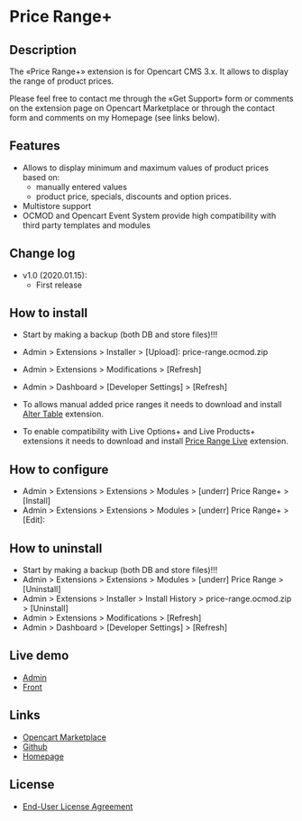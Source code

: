 # Price Range+

## Description
The «Price Range+» extension is for Opencart CMS 3.x. It allows to display the range of product prices.

Please feel free to contact me through the «Get Support» form or comments on the extension page on Opencart Marketplace or through the contact form and comments on my Homepage (see links below).

## Features
* Allows to display minimum and maximum values of product prices based on:
    * manually entered values
    * product price, specials, discounts and option prices.
* Multistore support
* OCMOD and Opencart Event System provide high compatibility with third party templates and modules

## Change log
* v1.0 (2020.01.15):
    * First release

## How to install
* Start by making a backup (both DB and store files)!!!
* Admin > Extensions > Installer > [Upload]: price-range.ocmod.zip
* Admin > Extensions > Modifications > [Refresh]
* Admin > Dashboard > [Developer Settings] > [Refresh]

* To allows manual added price ranges it needs to download and install [Alter Table](https://github.com/underr-ua/ocmod3-alter-table) extension.
* To enable compatibility with Live Options+ and Live Products+ extensions it needs to download and install [Price Range Live](https://github.com/underr-ua/ocmod3-price-range-live) extension.

## How to configure
* Admin > Extensions > Extensions > Modules > [underr] Price Range+ > [Install]
* Admin > Extensions > Extensions > Modules > [underr] Price Range+ > [Edit]:

## How to uninstall
* Start by making a backup (both DB and store files)!!!
* Admin > Extensions > Extensions > Modules > [underr] Price Range > [Uninstall]
* Admin > Extensions > Installer > Install History > price-range.ocmod.zip > [Uninstall]
* Admin > Extensions > Modifications > [Refresh]
* Admin > Dashboard > [Developer Settings] > [Refresh]

## Live demo
* [Admin](http://ocmod.freevar.com/oc3020/c/admin/index.php?route=extension/module/price_range)
* [Front](http://ocmod.freevar.com/oc3020/c)

## Links
* [Opencart Marketplace](https://www.opencart.com/index.php?route=marketplace/extension/info&extension_id=38331)
* [Github](https://github.com/underr-ua/ocmod3-price-range-plus)
* [Homepage](https://underr.space/en/notes/projects/project-020.html)

## License
* [End-User License Agreement](https://raw.githubusercontent.com/underr-ua/ocmod3-price-range-plus/master/EULA.txt)
